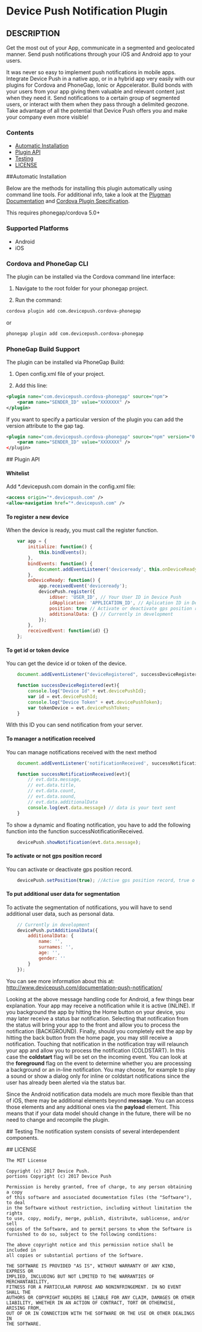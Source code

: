 # Device Push Notification Plugin

## DESCRIPTION

Get the most out of your App, communicate in a segmented and geolocated manner.
Send push notifications through your iOS and Android app to your users.

It was never so easy to implement push notifications in mobile apps.
Integrate Device Push in a native app, or in a hybrid app very easily with our plugins for Cordova and PhoneGap, Ionic or Appcelerator.
Build bonds with your users from your app giving them valuable and relevant content just when they need it.
Send notifications to a certain group of segmented users, or interact with them when they pass through a delimited geozone.
Take advantage of all the potential that Device Push offers you and make your company even more visible!

### Contents

- [Automatic Installation](#automatic_installation)
- [Plugin API](#plugin_api)
- [Testing](#testing)
- [LICENSE](#license)

##<a name="automatic_installation"></a>Automatic Installation

Below are the methods for installing this plugin automatically using command line tools. For additional info, take a look at the [Plugman Documentation](https://github.com/apache/cordova-plugman/blob/master/README.md) and [Cordova Plugin Specification](https://github.com/alunny/cordova-plugin-spec).

This requires phonegap/cordova 5.0+

### Supported Platforms

- Android
- iOS

### Cordova and PhoneGap CLI

The plugin can be installed via the Cordova command line interface:

1) Navigate to the root folder for your phonegap project. 

2) Run the command:

```sh
cordova plugin add com.devicepush.cordova-phonegap
```
or
```sh
phonegap plugin add com.devicepush.cordova-phonegap
```

### PhoneGap Build Support

The plugin can be installed via PhoneGap Build:

1) Open config.xml file of your project. 

2) Add this line:

```xml
<plugin name="com.devicepush.cordova-phonegap" source="npm">
    <param name="SENDER_ID" value="XXXXXXX" />
</plugin>
```

If you want to specify a particular version of the plugin you can add the version attribute to the gap tag.

```xml
<plugin name="com.devicepush.cordova-phonegap" source="npm" version="0.3.9" />
    <param name="SENDER_ID" value="XXXXXXX" />
</plugin>
```

##<a name="plugin_api"></a> Plugin API

#### Whitelist
Add *.devicepush.com domain in the config.xml file:
```xml
<access origin="*.devicepush.com" />
<allow-navigation href="*.devicepush.com" />
```

#### To register a new device
When the device is ready, you must call the register function.
```js
    var app = {
        initialize: function() {
            this.bindEvents();
        },
        bindEvents: function() {
            document.addEventListener('deviceready', this.onDeviceReady, false);
        },
        onDeviceReady: function() {
            app.receivedEvent('deviceready');
            devicePush.register({
                idUser: 'USER_ID', // Your User ID in Device Push
                idApplication: 'APPLICATION_ID', // Aplication ID in Device Push
                position: true // Activate or deactivate gps position record. Default value is false
                additionalData: {} // Currently in development
            });
        },
        receivedEvent: function(id) {}
    };
```

#### To get id or token device
You can get the device id or token of the device.
```js
    document.addEventListener("deviceRegistered", successDeviceRegistered, false);

    function successDeviceRegistered(evt){
        console.log("Device Id" + evt.devicePushId);
        var id = evt.devicePushId;
        console.log("Device Token" + evt.devicePushToken);
        var tokenDevice = evt.devicePushToken;
    }
```
With this ID you can send notification from your server.

#### To manager a notification received
You can manage notifications received with the next method
```js
    document.addEventListener('notificationReceived', successNotificationReceived, false);

    function successNotificationReceived(evt){
        // evt.data.message, 
        // evt.data.title, 
        // evt.data.count, 
        // evt.data.sound, 
        // evt.data.additionalData
        console.log(evt.data.message) // data is your text sent
    }
```

To show a dynamic and floating notification, you have to add the following function into the function successNotificationReceived.
```js
    devicePush.showNotification(evt.data.message);
```

#### To activate or not gps position record
You can activate or deactivate gps position record.
```js
    devicePush.setPosition(true); //Active gps position record, true o false. Default value is false.
```

#### To put additional user data for segmentation
To activate the segmentation of notifications, you will have to send additional user data, such as personal data.
```js
    // Currently in development
    devicePush.putAdditionalData({
        additionalData: {
            name: '',
            surnames: '',
            age: '',
            gender: ''
        } 
    });
```

You can see more information about this at: http://www.devicepush.com/documentation-push-notification/

Looking at the above message handling code for Android, a few things bear explanation. Your app may receive a notification while it is active (INLINE). If you background the app by hitting the Home button on your device, you may later receive a status bar notification. Selecting that notification from the status will bring your app to the front and allow you to process the notification (BACKGROUND). Finally, should you completely exit the app by hitting the back button from the home page, you may still receive a notification. Touching that notification in the notification tray will relaunch your app and allow you to process the notification (COLDSTART). In this case the **coldstart** flag will be set on the incoming event. You can look at the **foreground** flag on the event to determine whether you are processing a background or an in-line notification. You may choose, for example to play a sound or show a dialog only for inline or coldstart notifications since the user has already been alerted via the status bar.

Since the Android notification data models are much more flexible than that of iOS, there may be additional elements beyond **message**. You can access those elements and any additional ones via the **payload** element. This means that if your data model should change in the future, there will be no need to change and recompile the plugin.


##<a name="testing"></a> Testing
The notification system consists of several interdependent components.

##<a name="license"></a> LICENSE

	The MIT License

	Copyright (c) 2017 Device Push.
	portions Copyright (c) 2017 Device Push

	Permission is hereby granted, free of charge, to any person obtaining a copy
	of this software and associated documentation files (the "Software"), to deal
	in the Software without restriction, including without limitation the rights
	to use, copy, modify, merge, publish, distribute, sublicense, and/or sell
	copies of the Software, and to permit persons to whom the Software is
	furnished to do so, subject to the following conditions:

	The above copyright notice and this permission notice shall be included in
	all copies or substantial portions of the Software.

	THE SOFTWARE IS PROVIDED "AS IS", WITHOUT WARRANTY OF ANY KIND, EXPRESS OR
	IMPLIED, INCLUDING BUT NOT LIMITED TO THE WARRANTIES OF MERCHANTABILITY,
	FITNESS FOR A PARTICULAR PURPOSE AND NONINFRINGEMENT. IN NO EVENT SHALL THE
	AUTHORS OR COPYRIGHT HOLDERS BE LIABLE FOR ANY CLAIM, DAMAGES OR OTHER
	LIABILITY, WHETHER IN AN ACTION OF CONTRACT, TORT OR OTHERWISE, ARISING FROM,
	OUT OF OR IN CONNECTION WITH THE SOFTWARE OR THE USE OR OTHER DEALINGS IN
	THE SOFTWARE.